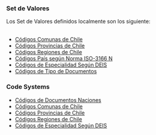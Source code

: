 ### Set de Valores

Los Set de Valores definidos localmente son los siguiente:
<br>
<br>

* [Códigos Comunas de Chile](ValueSet-VSCodigosComunaCL.html)
* [Códigos Provincias de Chile](ValueSet-VSCodigosProvinciasCL.html)
* [Códigos Regiones de Chile](ValueSet-VSCodigosRegionesCL.html)
* [Códigos País según Norma ISO-3166 N](ValueSet-CodPais.html)
* [Códigos de Especialidad Según DEIS](ValueSet-VSEspecialidadesDeisCL.html)
* [Códigos de Tipo de Documentos](ValueSet-VSTiposDocumentos.html)


### Code Systems

* [Códigos de Documentos Naciones](CodeSystem-CSCodigoDNI.html)
* [Códigos Comunas de Chile](CodeSystem-CSCodComunasCL.html)
* [Códigos Provincias de Chile](CodeSystem-CSCodProvinciasCL.html)
* [Códigos Regiones de Chile](CodeSystem-CSCodRegionCL.html)
* [Códigos de Especialidad Según DEIS](CodeSystem-CSEspecialidadesDeisCL.html)

